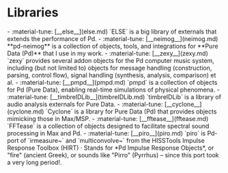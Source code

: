 # Libraries

<div class="grid cards" markdown>
- :material-tune: [__else__](else.md) `ELSE` is a big library of externals that extends the performance of Pd.
- :material-tune: [__neimog__](neimog.md) **pd-neimog** is a collection of objects, tools, and integrations for **Pure Data (Pd)** that I use in my work.
- :material-tune: [__zexy__](zexy.md) `zexy` provides several addon objects for the Pd computer music system, including (but not limited to) objects for message handling (construction, parsing, control flow), signal handling (synthesis, analysis, comparison) et al.
- :material-tune: [__pmpd__](pmpd.md) `pmpd` is a collection of objects for Pd (Pure Data), enabling real-time simulations of physical phenomena.
- :material-tune: [__timbreIDLib__](timbreIDLib.md) `timbreIDLib` is a library of audio analysis externals for Pure Data.
- :material-tune: [__cyclone__](cyclone.md) `Cyclone` is a library for Pure Data (Pd) that provides objects mimicking those in Max/MSP.
- :material-tune: [__fftease__](fftease.md) `FFTease` is a collection of objects designed to facilitate spectral sound processing in Max and Pd.
- :material-tune: [__piro__](piro.md) `piro` is Pd-port of `irmeasure~` and `multiconvolve~` from the HISSTools Impulse Response Toolbox (HIRT) · Stands for *Pd Impulse Response Objects*, or "fire" (ancient Greek), or sounds like "Pirro" (Pyrrhus) – since this port took a very long period!.
</div>

